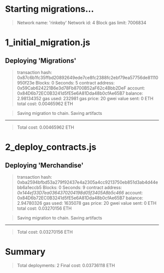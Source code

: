 Starting migrations...
======================
> Network name:    'rinkeby'
> Network id:      4
> Block gas limit: 7006834


1_initial_migration.js
======================

   Deploying 'Migrations'
   ----------------------
   > transaction hash:    0x87c6b1fc35ffbd20892649ede7ce8fc2388fc2ebf79ea57756de81110950f23e
   > Blocks: 0            Seconds: 5
   > contract address:    0x59Cab624221B6e3d78Fb8700B52aF62c4Bbb2DeF
   > account:             0x84D6b72EC0B3241d5fE5e6A81Dda48b0cfAe65B7
   > balance:             2.98134352
   > gas used:            232981
   > gas price:           20 gwei
   > value sent:          0 ETH
   > total cost:          0.00465962 ETH


   > Saving migration to chain.
   > Saving artifacts
   -------------------------------------
   > Total cost:          0.00465962 ETH


2_deploy_contracts.js
=====================

   Deploying 'Merchandise'
   -----------------------
   > transaction hash:    0xba2594bfbd53a279f92437e4a2305a4cc9213750eb851d3ab4d44ebb6a1eccb5
   > Blocks: 0            Seconds: 9
   > contract address:    *0x144ef33D7ea0364370204198d05f3405A8b5c466*
   > account:             0x84D6b72EC0B3241d5fE5e6A81Dda48b0cfAe65B7
   > balance:             2.94780326
   > gas used:            1635078
   > gas price:           20 gwei
   > value sent:          0 ETH
   > total cost:          0.03270156 ETH


   > Saving migration to chain.
   > Saving artifacts
   -------------------------------------
   > Total cost:          0.03270156 ETH


Summary
=======
> Total deployments:   2
> Final cost:          0.03736118 ETH
